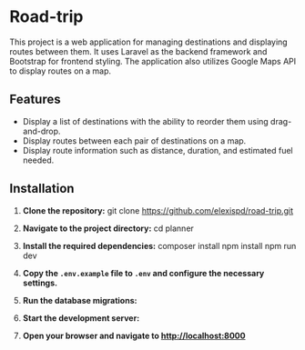 # Road-trip

This project is a web application for managing destinations and displaying routes between them. It uses Laravel as the backend framework and Bootstrap for frontend styling. The application also utilizes Google Maps API to display routes on a map.

## Features

- Display a list of destinations with the ability to reorder them using drag-and-drop.
- Display routes between each pair of destinations on a map.
- Display route information such as distance, duration, and estimated fuel needed.

## Installation

1. **Clone the repository:**
 git clone https://github.com/elexispd/road-trip.git

2. **Navigate to the project directory:**
  cd planner
 
3. **Install the required dependencies:**
composer install
npm install
npm run dev


4. **Copy the `.env.example` file to `.env` and configure the necessary settings.**

5. **Run the database migrations:**


6. **Start the development server:**
 

7. **Open your browser and navigate to [http://localhost:8000](http://localhost:8000)**




